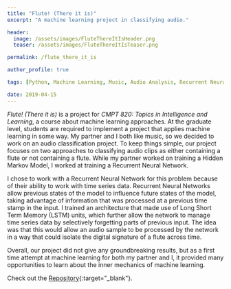 ```yaml
---
title: "Flute! (There it is)"
excerpt: "A machine learning project in classifying audio."

header:
  image: /assets/images/FluteThereItIsHeader.png
  teaser: /assets/images/FluteThereItIsTeaser.png

permalink: /flute_there_it_is

author_profile: true

tags: [Python, Machine Learning, Music, Audio Analysis, Recurrent Neural Network, Hidden Markov Model, Classification, Course Projects]

date: 2019-04-15
---
```


_Flute! (There it is)_ is a project for _CMPT 820: Topics in Intelligence and Learning_, a course about machine learning approaches. At the graduate level, students are required to implement a project that applies machine learning in some way.  My partner and I both like music, so we decided to work on an audio classification project.  To keep things simple, our project focuses on two approaches to classifying audio clips as either containing a flute or not containing a flute. While my partner worked on training a Hidden Markov Model, I worked at training a Recurrent Neural Network.

I chose to work with a Recurrent Neural Network for this problem because of their ability to work with time series data.  Recurrent Neural Networks allow previous states of the model to influence future states of the model, taking advantage of information that was processed at a previous time stamp in the input.  I trained an architecture that made use of Long Short Term Memory (LSTM) units, which further allow the network to manage time series data by selectively forgetting parts of previous input.  The idea was that this would allow an audio sample to be processed by the network in a way that could isolate the digital signature of a flute across time.  

Overall, our project did not give any groundbreaking results, but as a first time attempt at machine learning for both my partner and I, it provided many opportunities to learn about the inner mechanics of machine learning.

Check out the [Repository](https://github.com/peggyopal/flutethereitis){:target="_blank"}.

